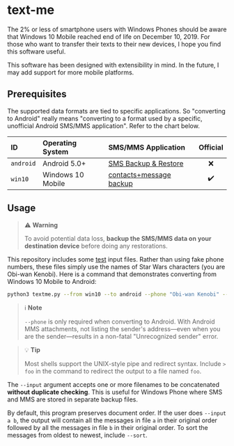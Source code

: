 <!-- markdownlint-disable no-blanks-blockquote -->

# text-me

The 2% or less of smartphone users with Windows Phones should be aware that Windows 10 Mobile reached end of life on December 10, 2019. For those who want to transfer their texts to their new devices, I hope you find this software useful.

This software has been designed with extensibility in mind. In the future, I may add support for more mobile platforms.

## Prerequisites

The supported data formats are tied to specific applications. So "converting to Android" really means "converting to a format used by a specific, unofficial Android SMS/MMS application". Refer to the chart below.

[A]: https://play.google.com/store/apps/details?id=com.riteshsahu.SMSBackupRestore
[B]: https://www.microsoft.com/en-us/p/contacts-message-backup/9nblgggz57gm

| ID        | Operating System  | SMS/MMS Application          |      Official      |
| :-------- | :---------------- | :--------------------------- | :----------------: |
| `android` | Android 5.0+      | [SMS Backup & Restore][A]    |        :x:         |
| `win10`   | Windows 10 Mobile | [contacts+message backup][B] | :heavy_check_mark: |

## Usage

> :warning: **Warning**
>
> To avoid potential data loss, **backup the SMS/MMS data on your destination device** before doing any restorations.

This repository includes some [test](test/) input files. Rather than using fake phone numbers, these files simply use the names of Star Wars characters (you are Obi-wan Kenobi). Here is a command that demonstrates converting from Windows 10 Mobile to Android:

```sh
python3 textme.py --from win10 --to android --phone "Obi-wan Kenobi" --input test/win10.msg
```

> :information_source: **Note**
>
> `--phone` is only required when converting to Android. With Android MMS attachments, not listing the sender's address—even when you are the sender—results in a non-fatal "Unrecognized sender" error.

> :bulb: **Tip**
>
> Most shells support the UNIX-style pipe and redirect syntax. Include `> foo` in the command to redirect the output to a file named `foo`.

The `--input` argument accepts one or more filenames to be concatenated **without duplicate checking**. This is useful for Windows Phone where SMS and MMS are stored in separate backup files.

By default, this program preserves document order. If the user does `--input a b`, the output will contain all the messages in file `a` in their original order followed by all the messages in file `b` in their original order. To sort the messages from oldest to newest, include `--sort`.

